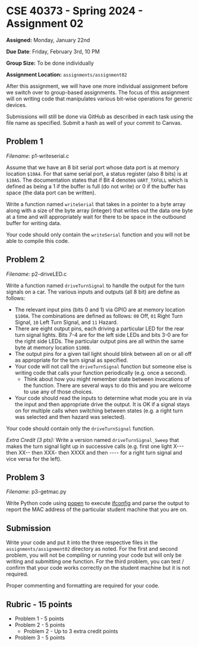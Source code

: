 # CSE 40373 - Spring 2024 - Assignment 02

**Assigned:** Monday, January 22nd

**Due Date**: Friday, February 3rd, 10 PM

**Group Size:** To be done individually

**Assignment Location:** `assignments/assignment02`

After this assignment, we will have one more individual assignment before we switch over to group-based assignments.  The focus of this assignment will on writing code that manipulates various bit-wise operations for generic devices.  

Submissions will still be done via GitHub as described in each task using the file name as specified.  Submit a hash as well of your commit to Canvas.

## Problem 1 

*Filename*: p1-writeserial.c

Assume that we have an 8 bit serial port whose data port is at memory location `$10A4`.  For that same serial port, a status register (also 8 bits) is at `$10A5`.  The documentation states that if Bit 4 denotes `UART_TXFULL` which is defined as being a 1 if the buffer is full (do not write) or 0 if the buffer has space (the data port can be written).

Write a function named `writeSerial` that takes in a pointer to a byte array along with a size of the byte array (integer) that writes out the data one byte at a time and will appropriately wait for there to be space in the outbound buffer for writing data.  

Your code should only contain the `writeSerial` function and you will not be able to compile this code.  

## Problem 2

*Filename:* p2-driveLED.c

Write a function named `driveTurnSignal` to handle the output for the turn signals on a car.  The various inputs and outputs (all 8 bit) are define as follows:

* The relevant input pins (bits 0 and 1) via GPIO are at memory location `$100A`.  The combinations are defined as follows: `00` Off, `01` Right Turn Signal, `10` Left Turn Signal, and `11` Hazard.  
* There are eight output pins, each driving a particular LED for the rear turn signal lights.  Bits 7-4 are for the left side LEDs and bits 3-0 are for the right side LEDs.  The particular output pins are all within the same byte at memory location `$100B`.
* The output pins for a given tail light should blink between all on or all off as appropriate for the turn signal as specified.
* Your code will not call the `driveTurnSignal` function but someone else is writing code that calls your function periodically (e.g. once a second).  
   * Think about how you might remember state between invocations of the function.  There are several ways to do this and you are welcome to use any of those choices.  
* Your code should read the inputs to determine what mode you are in via the input and then appropriate drive the output.  It is OK if a signal stays on for multiple calls when switching between states (e.g. a right turn was selected and then hazard was selected).

Your code should contain only the `driveTurnSignal` function.  

*Extra Credit (3 pts):* Write a version named `driveTurnSignal_Sweep` that makes the turn signal light up in successive calls (e.g. first one light X--- then XX-- then XXX- then XXXX and then ---- for a right turn signal and vice versa for the left).  

## Problem 3 

*Filename:* p3-getmac.py

Write Python code using [popen](https://www.datacamp.com/tutorial/python-subprocess) to execute [ifconfig](https://man7.org/linux/man-pages/man8/ifconfig.8.html) and parse the output to report the MAC address of the particular student machine that you are on.  

## Submission

Write your code and put it into the three respective files in the `assignments/assignment02` directory as noted.  For the first and second problem, you will not be compiling or running your code but will only be writing and submitting one function.  For the third problem, you can test / confirm that your code works correctly on the student machine but it is not required.  

Proper commenting and formatting are required for your code.

## Rubric - 15 points

* Problem 1 - 5 points
* Problem 2 - 5 points
   * Problem 2 - Up to 3 extra credit points
* Problem 3 - 5 points
